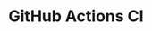 # GitHub Actions CI











































































































































































































































































































































































































































































































































































































































































































































































































































































































































































































































































































































































































































































































































































































































































































































































































































































































































































































































































































































































































































































































































































































































































































































































































































































































































































































































































































































































































































































































































































































